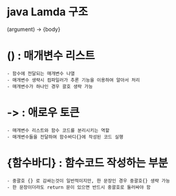 # java Lamda 구조
(argument) -> {body}


# () : 매개변수 리스트
    - 함수에 전달되는 매개변수 나열 
    - 매개변수 생략시 컴파일러가 추론 기능을 이용하여 알아서 처리 
    - 매개변수가 하나인 경우 괄호 생략 가능

# -> : 애로우 토큰
    - 매개변수 리스트와 함수 코드를 분리시키는 역할
    - 매개변수들을 전달하여 함수바디{}에 작성된 코드 실행

# {함수바디} : 함수코드 작성하는 부분
    - 중괄호 {} 로 감싸는것이 일반적이지만, 한 문장인 경우 중괄호{} 생략 가능
    - 한 문장이더라도 return 문이 있으면 반드시 중괄호로 둘러싸야 함


